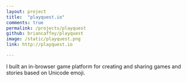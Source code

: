```yaml
---
layout: project
title:  "playquest.io"
comments: true
permalink: /projects/playquest
github: briancaffey/playquest
image: /static/playquest.png
link: http://playquest.io

---
```


I built an in-browser game platform for creating and sharing games and stories based on Unicode emoji. 